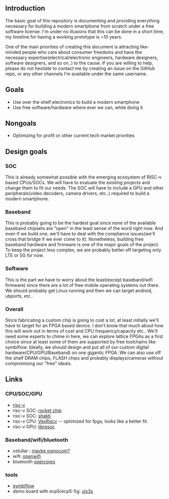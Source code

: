 ## Introduction
The basic goal of this repository is documenting and providing everything necessary for building a modern smartphone from scratch under a free software license. I'm under no illusions that this can be done in a short time, my timeline for having a working prototype is ~10 years. 

One of the main priorities of creating this document is attracting like-minded people who care about consumer freedoms and have the necessary expertise(electrical/electronic engineers, hardware designers, software designers, and so on..) to the cause. If you are willing to help, please do not hesitate to contact me by creating an issue on the GitHub repo, or any other channels I'm available under the same username.

## Goals
* Use over the shelf electronics to build a modern smartphone
* Use free software/hardware where ever we can, while doing it

## Nongoals
* Optimizing for profit or other current tech market priorities

## Design goals

### SOC
This is already somewhat possible with the emerging ecosystem of RISC-v based CPUs/SOCs. We will have to evaluate the existing projects and change them to fit our needs. The SOC will have to include a GPU and other peripherals(video decoders, camera drivers, etc..) required to build a modern smartphone.

### Baseband
This is probably going to be the hardest goal since none of the available baseband chipsets are "open" in the least sense of the word right now. And even if we build one, we'll have to deal with the compliance issues(we'll cross that bridge if we ever come to it). Nonetheless, building free baseband hardware and firmware is one of the major goals of the project. To keep the project less complex, we are probably better off targeting only LTE or 5G for now.

### Software
This is the part we have to worry about the least(except baseband/wifi firmware) since there are a lot of free mobile operating systems out there. We should probably get Linux running and then we can target android, ubports, etc..

### Overall
Since fabricating a custom chip is going to cost a lot, at least initially we'll have to target for an FPGA based device. I don't know that much about how this will work out in terms of cost and CPU frequency/capacity etc.. We'll need some experts to chime in here, we can explore lattice FPGAs as a first choice since at least some of them are supported by free toolchains like symbiflow. Ideally, we should design and put all of our custom digital hardware(CPU/GPU/Baseband) on one gigantic FPGA. We can also use off the shelf DRAM chips, FLASH chips and probably displays/cameras without compromising our "free" ideals. 

## Links
### CPU/SOC/GPU
* [risc-v](https://riscv.org/)
* risc-v SOC: [rocket chip](https://github.com/chipsalliance/rocket-chip)
* risc-v SOC: [shakti](https://shakti.org.in/)
* risc-v CPU: [VexRiscv](https://github.com/SpinalHDL/VexRiscv) -- optimized for fpga, looks like a better fit.
* risc-v GPU: [libresoc](https://libre-riscv.org/3d_gpu/)

### Baseband/wifi/bluetooth
* celullar : [maybe osmocom?](https://osmocom.org/)
* wifi: [openwifi](https://github.com/open-sdr/openwifi)
* bluetooth [opercores](https://opencores.org/projects/bluetooth)

### tools
* [symbiflow](https://symbiflow.github.io/)
* demo board with ecp5/ecp5-5g: [ulx3s](https://github.com/emard/ulx3s)
